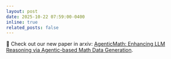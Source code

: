 ```yaml
---
layout: post
date: 2025-10-22 07:59:00-0400
inline: true
related_posts: false
---
```


🎉 Check out our new paper in arxiv: [AgenticMath: Enhancing LLM Reasoning via Agentic-based Math Data Generation](https://arxiv.org/abs/2510.19361).
